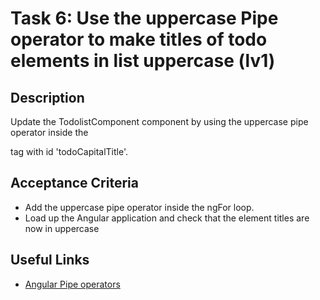 # Task 6: Use the uppercase Pipe operator to make titles of todo elements in list uppercase (lv1)

## Description
Update the TodolistComponent component by using the uppercase pipe operator inside the <p> tag with id 'todoCapitalTitle'.

## Acceptance Criteria
- Add the uppercase pipe operator inside the ngFor loop.
- Load up the Angular application and check that the element titles are now in uppercase

## Useful Links
- [Angular Pipe operators](https://angular.io/guide/pipes)
